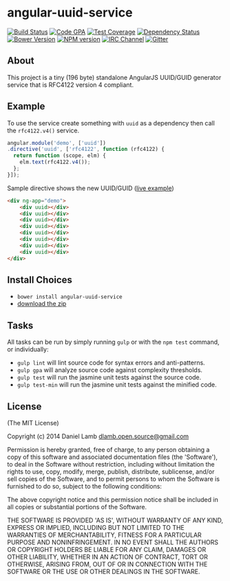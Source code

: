 # angular-uuid-service
[![Build Status][build-image]][build-url]
[![Code GPA][gpa-image]][gpa-url]
[![Test Coverage][coverage-image]][coverage-url]
[![Dependency Status][depstat-image]][depstat-url]
[![Bower Version][bower-image]][bower-url]
[![NPM version][npm-image]][npm-url]
[![IRC Channel][irc-image]][irc-url]
[![Gitter][gitter-image]][gitter-url]

## About

This project is a tiny (196 byte) standalone AngularJS UUID/GUID generator service that is RFC4122 version 4 compliant.

## Example

To use the service create something with `uuid` as a dependency then call the `rfc4122.v4()` service.

```javascript
angular.module('demo', ['uuid'])
.directive('uuid', ['rfc4122', function (rfc4122) {
  return function (scope, elm) {
    elm.text(rfc4122.v4());
  };
}]);
```

Sample directive shows the new UUID/GUID ([live example](http://jsfiddle.net/daniellmb/Ppdq5/))

```html
<div ng-app="demo">
    <div uuid></div>
    <div uuid></div>
    <div uuid></div>
    <div uuid></div>
    <div uuid></div>
    <div uuid></div>
    <div uuid></div>
    <div uuid></div>
</div>
```

## Install Choices
- `bower install angular-uuid-service`
- [download the zip](https://github.com/daniellmb/angular-uuid-service/archive/master.zip)

## Tasks

All tasks can be run by simply running `gulp` or with the `npm test` command, or individually:

  * `gulp lint` will lint source code for syntax errors and anti-patterns.
  * `gulp gpa` will analyze source code against complexity thresholds.
  * `gulp test` will run the jasmine unit tests against the source code.
  * `gulp test-min` will run the jasmine unit tests against the minified code.

## License

(The MIT License)

Copyright (c) 2014 Daniel Lamb dlamb.open.source@gmail.com

Permission is hereby granted, free of charge, to any person obtaining
a copy of this software and associated documentation files (the
'Software'), to deal in the Software without restriction, including
without limitation the rights to use, copy, modify, merge, publish,
distribute, sublicense, and/or sell copies of the Software, and to
permit persons to whom the Software is furnished to do so, subject to
the following conditions:

The above copyright notice and this permission notice shall be
included in all copies or substantial portions of the Software.

THE SOFTWARE IS PROVIDED 'AS IS', WITHOUT WARRANTY OF ANY KIND,
EXPRESS OR IMPLIED, INCLUDING BUT NOT LIMITED TO THE WARRANTIES OF
MERCHANTABILITY, FITNESS FOR A PARTICULAR PURPOSE AND NONINFRINGEMENT.
IN NO EVENT SHALL THE AUTHORS OR COPYRIGHT HOLDERS BE LIABLE FOR ANY
CLAIM, DAMAGES OR OTHER LIABILITY, WHETHER IN AN ACTION OF CONTRACT,
TORT OR OTHERWISE, ARISING FROM, OUT OF OR IN CONNECTION WITH THE
SOFTWARE OR THE USE OR OTHER DEALINGS IN THE SOFTWARE.



[build-url]: https://travis-ci.org/daniellmb/angular-uuid-service
[build-image]: http://img.shields.io/travis/daniellmb/angular-uuid-service.png

[gpa-url]: https://codeclimate.com/github/daniellmb/angular-uuid-service
[gpa-image]: https://codeclimate.com/github/daniellmb/angular-uuid-service.png

[coverage-url]: https://codeclimate.com/github/daniellmb/angular-uuid-service/code?sort=covered_percent&sort_direction=desc
[coverage-image]: https://codeclimate.com/github/daniellmb/angular-uuid-service/coverage.png

[depstat-url]: https://david-dm.org/daniellmb/angular-uuid-service
[depstat-image]: https://david-dm.org/daniellmb/angular-uuid-service.png?theme=shields.io

[issues-url]: https://github.com/daniellmb/angular-uuid-service/issues
[issues-image]: http://img.shields.io/github/issues/daniellmb/angular-uuid-service.png

[bower-url]: http://bower.io/search/?q=angular-uuid-service
[bower-image]: https://badge.fury.io/bo/angular-uuid-service.png

[downloads-url]: https://www.npmjs.org/package/angular-uuid-service
[downloads-image]: http://img.shields.io/npm/dm/angular-uuid-service.png

[npm-url]: https://www.npmjs.org/package/angular-uuid-service
[npm-image]: https://badge.fury.io/js/angular-uuid-service.png

[irc-url]: http://webchat.freenode.net/?channels=angular-uuid-service
[irc-image]: http://img.shields.io/badge/irc-%23angular--uuid--service-brightgreen.png

[gitter-url]: https://gitter.im/daniellmb/angular-uuid-service
[gitter-image]: http://img.shields.io/badge/gitter-daniellmb/angular--uuid--service-brightgreen.png

[tip-url]: https://www.gittip.com/daniellmb
[tip-image]: http://img.shields.io/gittip/daniellmb.png
